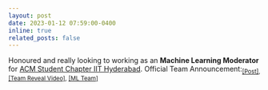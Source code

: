 ```yaml
---
layout: post
date: 2023-01-12 07:59:00-0400
inline: true
related_posts: false
---
```


Honoured and really looking to working as an <b>Machine Learning Moderator</b> for [ACM Student Chapter IIT Hyderabad](https://iith.acm.org/). Official Team Announcement:<sub>[[Post]](https://www.instagram.com/p/CnbLSjsoSfG/), [[Team Reveal Video]](https://www.instagram.com/p/CnbKrX_jTGy/), [[ML Team]](https://shresthakamal.github.io/photography/ACM-Student-Chapter-IITH.html)</sub>
